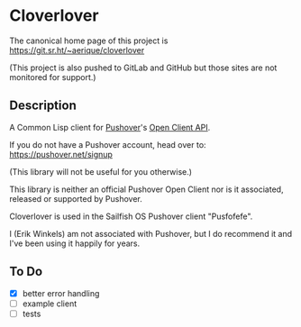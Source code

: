 # Cloverlover

The canonical home page of this project is https://git.sr.ht/~aerique/cloverlover

(This project is also pushed to GitLab and GitHub but those sites are
not monitored for support.)

## Description

A Common Lisp client for [Pushover](https://pushover.net/)'s [Open
Client API](https://pushover.net/api/client).

If you do not have a Pushover account, head over to:
https://pushover.net/signup

(This library will not be useful for you otherwise.)

This library is neither an official Pushover Open Client nor is it
associated, released or supported by Pushover.

Cloverlover is used in the Sailfish OS Pushover client "Pusfofefe".

I (Erik Winkels) am not associated with Pushover, but I do recommend it
and I've been using it happily for years.

## To Do

- [X] better error handling
- [ ] example client
- [ ] tests
